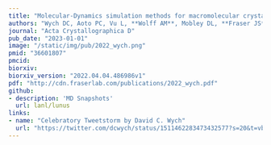 ```yaml
---
title: "Molecular-Dynamics simulation methods for macromolecular crystallography"
authors: "Wych DC, Aoto PC, Vu L, **Wolff AM**, Mobley DL, **Fraser JS**, Taylor SS, Wall ME"
journal: "Acta Crystallographica D"
pub_date: "2023-01-01"
image: "/static/img/pub/2022_wych.png"
pmid: "36601807"
pmcid:
biorxiv:
biorxiv_version: "2022.04.04.486986v1"
pdf: "http://cdn.fraserlab.com/publications/2022_wych.pdf"
github:
- description: 'MD Snapshots'
  url: lanl/lunus
links:
- name: "Celebratory Tweetstorm by David C. Wych"
  url: "https://twitter.com/dcwych/status/1511462283473432577?s=20&t=vbSyt0c98bvee8xqhirYWQ"
---
```

